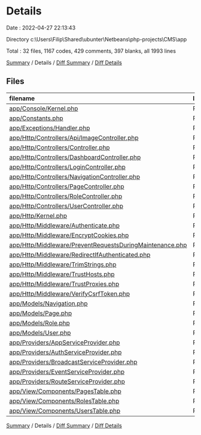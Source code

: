 # Details

Date : 2022-04-27 22:13:43

Directory c:\Users\Filip\Shared\ubunter\Netbeans\php-projects\CMS\app

Total : 32 files,  1167 codes, 429 comments, 397 blanks, all 1993 lines

[Summary](results.md) / Details / [Diff Summary](diff.md) / [Diff Details](diff-details.md)

## Files
| filename | language | code | comment | blank | total |
| :--- | :--- | ---: | ---: | ---: | ---: |
| [app/Console/Kernel.php](/app/Console/Kernel.php) | PHP | 15 | 12 | 6 | 33 |
| [app/Constants.php](/app/Constants.php) | PHP | 8 | 7 | 9 | 24 |
| [app/Exceptions/Handler.php](/app/Exceptions/Handler.php) | PHP | 19 | 17 | 6 | 42 |
| [app/Http/Controllers/Api/ImageController.php](/app/Http/Controllers/Api/ImageController.php) | PHP | 37 | 0 | 9 | 46 |
| [app/Http/Controllers/Controller.php](/app/Http/Controllers/Controller.php) | PHP | 10 | 0 | 6 | 16 |
| [app/Http/Controllers/DashboardController.php](/app/Http/Controllers/DashboardController.php) | PHP | 7 | 9 | 5 | 21 |
| [app/Http/Controllers/LoginController.php](/app/Http/Controllers/LoginController.php) | PHP | 51 | 15 | 24 | 90 |
| [app/Http/Controllers/NavigationController.php](/app/Http/Controllers/NavigationController.php) | PHP | 41 | 0 | 23 | 64 |
| [app/Http/Controllers/PageController.php](/app/Http/Controllers/PageController.php) | PHP | 140 | 48 | 34 | 222 |
| [app/Http/Controllers/RoleController.php](/app/Http/Controllers/RoleController.php) | PHP | 99 | 43 | 26 | 168 |
| [app/Http/Controllers/UserController.php](/app/Http/Controllers/UserController.php) | PHP | 119 | 46 | 26 | 191 |
| [app/Http/Kernel.php](/app/Http/Kernel.php) | PHP | 39 | 22 | 7 | 68 |
| [app/Http/Middleware/Authenticate.php](/app/Http/Middleware/Authenticate.php) | PHP | 12 | 6 | 4 | 22 |
| [app/Http/Middleware/EncryptCookies.php](/app/Http/Middleware/EncryptCookies.php) | PHP | 8 | 6 | 4 | 18 |
| [app/Http/Middleware/PreventRequestsDuringMaintenance.php](/app/Http/Middleware/PreventRequestsDuringMaintenance.php) | PHP | 8 | 6 | 4 | 18 |
| [app/Http/Middleware/RedirectIfAuthenticated.php](/app/Http/Middleware/RedirectIfAuthenticated.php) | PHP | 19 | 8 | 6 | 33 |
| [app/Http/Middleware/TrimStrings.php](/app/Http/Middleware/TrimStrings.php) | PHP | 11 | 5 | 4 | 20 |
| [app/Http/Middleware/TrustHosts.php](/app/Http/Middleware/TrustHosts.php) | PHP | 12 | 5 | 4 | 21 |
| [app/Http/Middleware/TrustProxies.php](/app/Http/Middleware/TrustProxies.php) | PHP | 14 | 10 | 5 | 29 |
| [app/Http/Middleware/VerifyCsrfToken.php](/app/Http/Middleware/VerifyCsrfToken.php) | PHP | 8 | 6 | 4 | 18 |
| [app/Models/Navigation.php](/app/Models/Navigation.php) | PHP | 39 | 0 | 18 | 57 |
| [app/Models/Page.php](/app/Models/Page.php) | PHP | 101 | 6 | 32 | 139 |
| [app/Models/Role.php](/app/Models/Role.php) | PHP | 75 | 12 | 27 | 114 |
| [app/Models/User.php](/app/Models/User.php) | PHP | 106 | 27 | 34 | 167 |
| [app/Providers/AppServiceProvider.php](/app/Providers/AppServiceProvider.php) | PHP | 12 | 12 | 5 | 29 |
| [app/Providers/AuthServiceProvider.php](/app/Providers/AuthServiceProvider.php) | PHP | 13 | 12 | 6 | 31 |
| [app/Providers/BroadcastServiceProvider.php](/app/Providers/BroadcastServiceProvider.php) | PHP | 12 | 5 | 5 | 22 |
| [app/Providers/EventServiceProvider.php](/app/Providers/EventServiceProvider.php) | PHP | 17 | 11 | 5 | 33 |
| [app/Providers/RouteServiceProvider.php](/app/Providers/RouteServiceProvider.php) | PHP | 30 | 25 | 9 | 64 |
| [app/View/Components/PagesTable.php](/app/View/Components/PagesTable.php) | PHP | 26 | 11 | 10 | 47 |
| [app/View/Components/RolesTable.php](/app/View/Components/RolesTable.php) | PHP | 31 | 18 | 16 | 65 |
| [app/View/Components/UsersTable.php](/app/View/Components/UsersTable.php) | PHP | 28 | 19 | 14 | 61 |

[Summary](results.md) / Details / [Diff Summary](diff.md) / [Diff Details](diff-details.md)